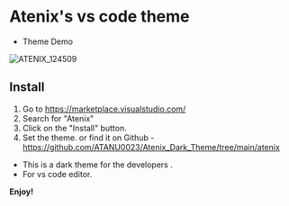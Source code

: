 # Atenix's vs code theme

* Theme Demo 

![ATENIX_124509](https://github.com/ATANU0023/Atenix_Dark_Theme/assets/115628155/8119155c-8c96-4b22-b686-49940e64f50e)


## Install

1. Go to https://marketplace.visualstudio.com/
2. Search for "Atenix"
3. Click on the "Install" button.
4. Set the theme. or find it on Github - https://github.com/ATANU0023/Atenix_Dark_Theme/tree/main/atenix

* This is a dark theme for the developers .
* For vs code editor.





**Enjoy!**
